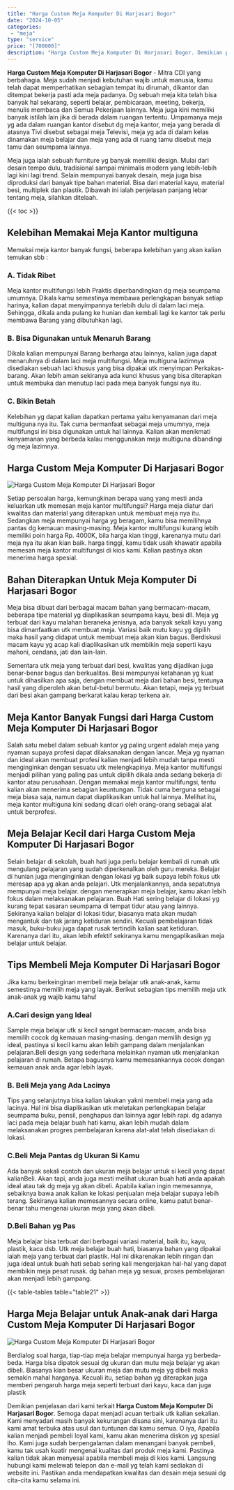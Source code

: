 ```yaml
---
title: "Harga Custom Meja Komputer Di Harjasari Bogor"
date: "2024-10-05"
categories:
 - "meja"
type: "service"
price: "[700000]"
description: "Harga Custom Meja Komputer Di Harjasari Bogor. Demikian penjelasan dari kami terkait **Harga Custom Meja Komputer Di Harjasari Bogor**. Semoga dapat menjadi..."
---
```


**Harga Custom Meja Komputer Di Harjasari Bogor** - Mitra CDI yang berbahagia. Meja sudah menjadi kebutuhan wajib untuk manusia, kamu telah dapat memperhatikan sebagian tempat itu dirumah, dikantor dan ditempat bekerja pasti ada meja padanya. Dg sebuah meja kita telah bisa banyak hal sekarang, seperti belajar, pembicaraan, meeting, bekerja, menulis membaca dan Semua Pekerjaan lainnya. Meja juga kini memiliki banyak istilah lain jika di berada dalam ruangan tertentu. Umpamanya meja yg ada dalam ruangan kantor disebut dg meja kantor, meja yang berada di atasnya Tivi disebut sebagai meja Televisi, meja yg ada di dalam kelas dinamakan meja belajar dan meja yang ada di ruang tamu disebut meja tamu dan seumpama lainnya.

Meja juga ialah sebuah furniture yg banyak memiliki design. Mulai dari desain tempo dulu, tradisional sampai minimalis modern yang lebih-lebih lagi kini lagi trend. Selain mempunyai banyak desain, meja juga bisa diproduksi dari banyak tipe bahan material. Bisa dari material kayu, material besi, multiplek dan plastik. Dibawah ini ialah penjelasan panjang lebar tentang meja, silahkan ditelaah.

{{< toc >}}

## Kelebihan Memakai Meja Kantor multiguna

Memakai meja kantor banyak fungsi, beberapa kelebihan yang akan kalian temukan sbb :

### A. Tidak Ribet

Meja kantor multifungsi lebih Praktis diperbandingkan dg meja seumpama umumnya. Dikala kamu semestinya membawa perlengkapan banyak setiap harinya, kalian dapat menyimpannya terlebih dulu di dalam laci meja. Sehingga, dikala anda pulang ke hunian dan kembali lagi ke kantor tak perlu membawa Barang yang dibutuhkan lagi.

### B. Bisa Digunakan untuk Menaruh Barang

Dikala kalian mempunyai Barang berharga atau lainnya, kalian juga dapat menaruhnya di dalam laci meja multifungsi. Meja multiguna lazimnya disediakan sebuah laci khusus yang bisa dipakai utk menyimpan Perkakas-barang. Akan lebih aman sekiranya ada kunci khusus yang bisa diterapkan untuk membuka dan menutup laci pada meja banyak fungsi nya itu.

### C. Bikin Betah

Kelebihan yg dapat kalian dapatkan pertama yaitu kenyamanan dari meja multiguna nya itu. Tak cuma bermanfaat sebagai meja umumnya, meja multifungsi ini bisa digunakan untuk hal lainnya. Kalian akan menikmati kenyamanan yang berbeda kalau menggunakan meja multiguna dibandingi dg meja lazimnya.

## Harga Custom Meja Komputer Di Harjasari Bogor

![Harga Custom Meja Komputer Di Harjasari Bogor](/images/meja/meja-dewasa-010.jpg)

Setiap persoalan harga, kemungkinan berapa uang yang mesti anda keluarkan utk memesan meja kantor multifungsi? Harga meja diatur dari kwalitas dan material yang diterapkan untuk membuat meja nya itu. Sedangkan meja mempunyai harga yg beragam, kamu bisa memilihnya pantas dg kemauan masing-masing. Meja kantor multifungsi kurang lebih memiliki poin harga Rp. 4000K, bila harga kian tinggi, karenanya mutu dari meja nya itu akan kian baik. harga tinggi, kamu tidak usah khawatir apabila memesan meja kantor multifungsi di kios kami. Kalian pastinya akan menerima harga spesial.

## Bahan Diterapkan Untuk Meja Komputer Di Harjasari Bogor

Meja bisa dibuat dari berbagai macam bahan yang bermacam-macam, beberapa tipe material yg diaplikasikan seumpama kayu, besi dll. Meja yg terbuat dari kayu malahan beraneka jenisnya, ada banyak sekali kayu yang bisa dimanfaatkan utk membuat meja. Variasi baik mutu kayu yg dipilih maka hasil yang didapat untuk membuat meja akan kian bagus. Berdiskusi macam kayu yg acap kali diaplikasikan utk membikin meja seperti kayu mahoni, cendana, jati dan lain-lain.

Sementara utk meja yang terbuat dari besi, kwalitas yang dijadikan juga benar-benar bagus dan berkualitas. Besi mempunyai ketahanan yg kuat untuk dihasilkan apa saja, dengan membuat meja dari bahan besi, tentunya hasil yang diperoleh akan betul-betul bermutu. Akan tetapi, meja yg terbuat dari besi akan gampang berkarat kalau kerap terkena air.

## Meja Kantor Banyak Fungsi dari Harga Custom Meja Komputer Di Harjasari Bogor

Salah satu mebel dalam sebuah kantor yg paling urgent adalah meja yang nyaman supaya profesi dapat dilaksanakan dengan lancar. Meja yg nyaman dan ideal akan membuat profesi kalian menjadi lebih mudah tanpa mesti menginginkan dengan sesuatu utk melengkapinya. Meja kantor multifungsi menjadi pilihan yang paling pas untuk dipilih dikala anda sedang bekerja di kantor atau perusahaan. Dengan memakai meja kantor multifungsi, tentu kalian akan menerima sebagian keuntungan. Tidak cuma berguna sebagai meja biasa saja, namun dapat diaplikasikan untuk hal lainnya. Melihat itu, meja kantor multiguna kini sedang dicari oleh orang-orang sebagai alat untuk berprofesi.

## Meja Belajar Kecil dari Harga Custom Meja Komputer Di Harjasari Bogor

Selain belajar di sekolah, buah hati juga perlu belajar kembali di rumah utk mengulang pelajaran yang sudah diperkenalkan oleh guru mereka. Belajar di hunian juga menginginkan dengan lokasi yg baik supaya lebih fokus utk meresap apa yg akan anda pelajari. Utk menjalankannya, anda sepatutnya mempunyai meja belajar. dengan menerapkan meja belajar, kamu akan lebih fokus dalam melaksanakan pelajaran. Buah Hati sering belajar di lokasi yg kurang tepat sasaran seumpama di tempat tidur atau yang lainnya. Sekiranya kalian belajar di lokasi tidur, biasanya mata akan mudah mengantuk dan tak jarang ketiduran sendiri. Kecuali pembelajaran tidak masuk, buku-buku juga dapat rusak tertindih kalian saat ketiduran. Karenanya dari itu, akan lebih efektif sekiranya kamu mengaplikasikan meja belajar untuk belajar.

## Tips Membeli Meja Komputer Di Harjasari Bogor

Jika kamu berkeinginan membeli meja belajar utk anak-anak, kamu semestinya memilih meja yang layak. Berikut sebagian tips memilih meja utk anak-anak yg wajib kamu tahu!

### A.Cari design yang Ideal

Sample meja belajar utk si kecil sangat bermacam-macam, anda bisa memilih cocok dg kemauan masing-masing. dengan memilih design yg ideal, pastinya si kecil kamu akan lebih gampang dalam menjalankan pelajaran.Beli design yang sederhana melainkan nyaman utk menjalankan pelajaran di rumah. Betapa bagusnya kamu memesankannya cocok dengan kemauan anak anda agar lebih layak.

### B. Beli Meja yang Ada Lacinya

Tips yang selanjutnya bisa kalian lakukan yakni membeli meja yang ada lacinya. Hal ini bisa diaplikasikan utk meletakan perlengkapan belajar seumpama buku, pensil, penghapus dan lainnya agar lebih rapi. dg adanya laci pada meja belajar buah hati kamu, akan lebih mudah dalam melaksanakan progres pembelajaran karena alat-alat telah disediakan di lokasi.

### C.Beli Meja Pantas dg Ukuran Si Kamu

Ada banyak sekali contoh dan ukuran meja belajar untuk si kecil yang dapat kalianBeli. Akan tapi, anda juga mesti melihat ukuran buah hati anda apakah ideal atau tak dg meja yg akan dibeli. Apabila kalian ingin memesannya, sebaiknya bawa anak kalian ke lokasi penjualan meja belajar supaya lebih terang. Sekiranya kalian memesannya secara online, kamu patut benar-benar tahu mengenai ukuran meja yang akan dibeli.

### D.Beli Bahan yg Pas

Meja belajar bisa terbuat dari berbagai variasi material, baik itu, kayu, plastik, kaca dsb. Utk meja belajar buah hati, biasanya bahan yang dipakai ialah meja yang terbuat dari plastik. Hal ini dikarenakan lebih ringan dan juga ideal untuk buah hati sebab sering kali mengerjakan hal-hal yang dapat membikin meja pesat rusak. dg bahan meja yg sesuai, proses pembelajaran akan menjadi lebih gampang.

{{< table-tables table="table21" >}}

## Harga Meja Belajar untuk Anak-anak dari Harga Custom Meja Komputer Di Harjasari Bogor

![Harga Custom Meja Komputer Di Harjasari Bogor](/images/meja/meja-anak-006.jpg)

Berdialog soal harga, tiap-tiap meja belajar mempunyai harga yg berbeda-beda. Harga bisa dipatok sesuai dg ukuran dan mutu meja belajar yg akan dibeli. Biasanya kian besar ukuran meja dan mutu meja yg dibeli maka semakin mahal harganya. Kecuali itu, setiap bahan yg diterapkan juga memberi pengaruh harga meja seperti terbuat dari kayu, kaca dan juga plastik

Demikian penjelasan dari kami terkait **Harga Custom Meja Komputer Di Harjasari Bogor**. Semoga dapat menjadi acuan terbaik utk kalian sekalian. Kami menyadari masih banyak kekurangan disana sini, karenanya dari itu kami amat terbuka atas usul dan tuntunan dai kamu semua. O iya, Apabila kalian menjadi pembeli loyal kami, kamu akan menerima diskon yg spesial lho. Kami juga sudah berpengalaman dalam menangani banyak pembeli, kamu tak usah kuatir mengenai kualitas dari produk meja kami. Pastinya kalian tidak akan menyesal apabila membeli meja di kios kami. Langsung hubungi kami melewati telepon dan e-mail yg telah kami sediakan di website ini. Pastikan anda mendapatkan kwalitas dan desain meja sesuai dg cita-cita kamu selama ini.
